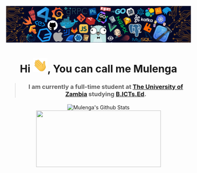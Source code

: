 <img src="languages-header.png" alt="languages-img">
<h1 align="center">Hi <img src="wave.gif" width="40px">, You can call me Mulenga</h1>

> ### <p align="center" width="150px">I am currently a full-time student at [The University of Zambia](https://www.unza.zm/) studying [B.ICTs.Ed](https://www.unza.zm/academics/undergraduate/bachelor-of-information-and-communication-technologies-education-bictsed).</p>
 
<p align="center">
<img width="450" align="center" src="https://github-readme-stats-defcon27.vercel.app/api?username=mulengacmulenga&show_icons=true&line_height=21&theme=react" alt="Mulenga's Github Stats" />
<img width="340" height="155" align="center" 
     src="https://github-readme-stats-defcon27.vercel.app/api/top-langs/?username=mulengacmulenga&langs_count=6&hide=handlebars,jupyter notebook,css&theme=react&line_height=27&layout=compact" />
</p>

